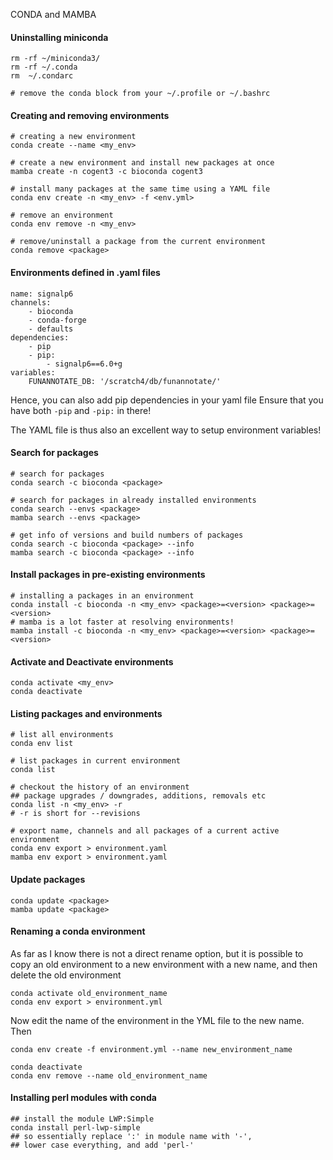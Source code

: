 CONDA and MAMBA


#### Uninstalling miniconda
```
rm -rf ~/miniconda3/
rm -rf ~/.conda
rm  ~/.condarc

# remove the conda block from your ~/.profile or ~/.bashrc
```

#### Creating and removing environments
```
# creating a new environment
conda create --name <my_env>

# create a new environment and install new packages at once
mamba create -n cogent3 -c bioconda cogent3

# install many packages at the same time using a YAML file
conda env create -n <my_env> -f <env.yml>

# remove an environment
conda env remove -n <my_env>

# remove/uninstall a package from the current environment
conda remove <package>
```

#### Environments defined in .yaml files
```
name: signalp6
channels:
    - bioconda
    - conda-forge
    - defaults
dependencies:
    - pip
    - pip:
        - signalp6==6.0+g
variables:
    FUNANNOTATE_DB: '/scratch4/db/funannotate/'
```

Hence, you can also add pip dependencies in your yaml file
Ensure that you have both `-pip` and `-pip:` in there!

The YAML file is thus also an excellent way to setup environment variables!

#### Search for packages
```
# search for packages
conda search -c bioconda <package>

# search for packages in already installed environments
conda search --envs <package>
mamba search --envs <package>

# get info of versions and build numbers of packages
conda search -c bioconda <package> --info
mamba search -c bioconda <package> --info
```

#### Install packages in pre-existing environments
```
# installing a packages in an environment
conda install -c bioconda -n <my_env> <package>=<version> <package>=<version>
# mamba is a lot faster at resolving environments!
mamba install -c bioconda -n <my_env> <package>=<version> <package>=<version>
```

#### Activate and Deactivate environments
```
conda activate <my_env>
conda deactivate
```

#### Listing packages and environments
```
# list all environments
conda env list

# list packages in current environment
conda list

# checkout the history of an environment
## package upgrades / downgrades, additions, removals etc
conda list -n <my_env> -r 
# -r is short for --revisions

# export name, channels and all packages of a current active environment
conda env export > environment.yaml
mamba env export > environment.yaml
```

#### Update packages
```
conda update <package>
mamba update <package>
```

#### Renaming a conda environment
As far as I know there is not a direct rename option, but it is possible
to copy an old environment to a new environment with a new name, and then
delete the old environment
```
conda activate old_environment_name
conda env export > environment.yml
```
Now edit the name of the environment in the YML file to the new name. Then

```
conda env create -f environment.yml --name new_environment_name

conda deactivate
conda env remove --name old_environment_name
```

#### Installing perl modules with conda
```
## install the module LWP:Simple
conda install perl-lwp-simple
## so essentially replace ':' in module name with '-',
## lower case everything, and add 'perl-'
```
